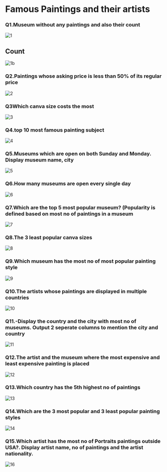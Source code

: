 <h1>Famous Paintings and their artists</h1>

<h3>Q1.Museum without any paintings and also their count</h3>

![1](https://github.com/Ayush16aug/SQL-Famous-Paintings-and-their-artist/assets/131275647/29630778-d5c6-48d6-8357-4cf30f1d43c1)
<h2>Count</h2>

![1b](https://github.com/Ayush16aug/SQL-Famous-Paintings-and-their-artist/assets/131275647/f72748fb-5c24-4a7a-9f96-e3c13b751296)
<h3>Q2.Paintings whose asking price is less than 50% of its regular price</h3>

![2](https://github.com/Ayush16aug/SQL-Famous-Paintings-and-their-artist/assets/131275647/29f7028f-31dc-47a2-974a-bee1e087b2a5)
<h3>Q3Which canva size costs the most</h3>

![3](https://github.com/Ayush16aug/SQL-Famous-Paintings-and-their-artist/assets/131275647/65eb6a86-4f18-4761-9558-37297c053fb6)
<h3>Q4.top 10 most famous painting subject</h3>

![4](https://github.com/Ayush16aug/SQL-Famous-Paintings-and-their-artist/assets/131275647/75cb8467-9dea-4cc3-aa42-b90b82f12f62)
<h3>Q5.Museums which are open on both Sunday and Monday. Display museum name, city</h3>

![5](https://github.com/Ayush16aug/SQL-Famous-Paintings-and-their-artist/assets/131275647/0d3b9d95-36cb-4535-80c2-829e194ee876)
<h3>Q6.How many museums are open every single day</h3>

![6](https://github.com/Ayush16aug/SQL-Famous-Paintings-and-their-artist/assets/131275647/40d2cfbc-5524-4681-8f4c-a5f638ecef2a)
<h3>Q7.Which are the top 5 most popular museum? (Popularity is defined based on most no of paintings in a museum</h3>

![7](https://github.com/Ayush16aug/SQL-Famous-Paintings-and-their-artist/assets/131275647/c24da4a2-d0d8-4c9f-81ea-fcde78722229)
<h3>Q8.The 3 least popular canva sizes</h3>

![8](https://github.com/Ayush16aug/SQL-Famous-Paintings-and-their-artist/assets/131275647/9d044fb3-97a0-41a2-a7ae-357e8ac22b60)
<h3>Q9.Which museum has the most no of most popular painting style</h3>

![9](https://github.com/Ayush16aug/SQL-Famous-Paintings-and-their-artist/assets/131275647/32cfc520-bcae-4639-9156-139654a99a56)
<h3>Q10.The artists whose paintings are displayed in multiple countries</h3>

![10](https://github.com/Ayush16aug/SQL-Famous-Paintings-and-their-artist/assets/131275647/d0da57b0-0918-4998-99e9-ed69b6a7d755)
<h3>Q11.-Display the country and the city with most no of museums. Output 2 seperate columns to mention the city and country</h3>

![11](https://github.com/Ayush16aug/SQL-Famous-Paintings-and-their-artist/assets/131275647/8498649b-bce0-47b9-868f-104b2b974031)
<h3>Q12.The artist and the museum where the most expensive and least expensive painting is placed</h3>

![12](https://github.com/Ayush16aug/SQL-Famous-Paintings-and-their-artist/assets/131275647/009bedbb-19d9-4561-aac1-bc5cf5f1bf18)
<h3>Q13.Which country has the 5th highest no of paintings</h3>

![13](https://github.com/Ayush16aug/SQL-Famous-Paintings-and-their-artist/assets/131275647/66d5156b-a6ae-44d8-ba1a-44e643c7fadb)
<h3>Q14.Which are the 3 most popular and 3 least popular painting styles</h3>

![14](https://github.com/Ayush16aug/SQL-Famous-Paintings-and-their-artist/assets/131275647/ede103d6-bebe-41cd-a19b-159cafcec95e)
<h3>Q15.Which artist has the most no of Portraits paintings outside USA?. Display artist name, no of paintings and the artist nationality.</h3>

![16](https://github.com/Ayush16aug/SQL-Famous-Paintings-and-their-artist/assets/131275647/90f21694-12e7-4fe8-a2c2-f56b52e842b3)
































